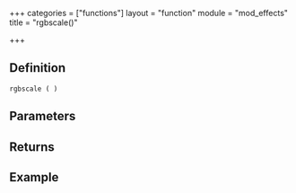 +++
categories = ["functions"]
layout = "function"
module = "mod_effects"
title = "rgbscale()"

+++

## Definition

    rgbscale ( )

## Parameters

## Returns

## Example

